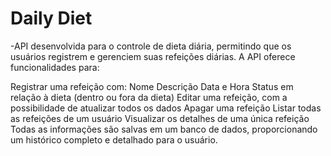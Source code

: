 # Daily Diet

 -API desenvolvida para o controle de dieta diária, permitindo que os usuários registrem e gerenciem suas refeições diárias. A API oferece funcionalidades para:

Registrar uma refeição com:
Nome
Descrição
Data e Hora
Status em relação à dieta (dentro ou fora da dieta)
Editar uma refeição, com a possibilidade de atualizar todos os dados
Apagar uma refeição
Listar todas as refeições de um usuário
Visualizar os detalhes de uma única refeição
Todas as informações são salvas em um banco de dados, proporcionando um histórico completo e detalhado para o usuário.
